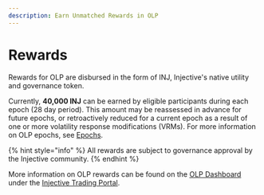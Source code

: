 ```yaml
---
description: Earn Unmatched Rewards in OLP
---
```


# Rewards

Rewards for OLP are disbursed in the form of INJ, Injective's native utility and governance token.&#x20;

Currently, **40,000 INJ** can be earned by eligible participants during each epoch (28 day period). This amount may be reassessed in advance for future epochs, or retroactively reduced for a current epoch as a result of one or more volatility response modifications (VRMs). For more information on OLP epochs, see [Epochs](epochs.md).

{% hint style="info" %}
All rewards are subject to governance approval by the Injective community.
{% endhint %}

More information on OLP rewards can be found on the [OLP Dashboard](https://trading.injective.network/program/liquidity) under the [Injective Trading Portal](https://trading.injective.network/).
